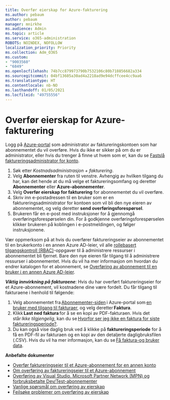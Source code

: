 ```yaml
---
title: Overfør eierskap for Azure-fakturering
ms.author: pebaum
author: pebaum
manager: mnirkhe
ms.audience: Admin
ms.topic: article
ms.service: o365-administration
ROBOTS: NOINDEX, NOFOLLOW
localization_priority: Priority
ms.collection: Adm_O365
ms.custom:
- "9003560"
- "6849"
ms.openlocfilehash: 74b7cc879973790b7532106c80b718856682a334
ms.sourcegitcommit: 04bf13605a30ad4a2218ad9e94dcffcee4cc9aa6
ms.translationtype: HT
ms.contentlocale: nb-NO
ms.lasthandoff: 01/05/2021
ms.locfileid: "49755556"
---
```

# <a name="transfer-azure-billing-ownership"></a>Overfør eierskap for Azure-fakturering

Logg på [Azure-portal](https://portal.azure.com/) som administrator av faktureringskontoen som har abonnementet du vil overføre. Hvis du ikke er sikker på om du er administrator, eller hvis du trenger å finne ut hvem som er, kan du se [Fastslå faktureringsadministrator for konto](https://docs.microsoft.com/azure/cost-management-billing/understand/subscription-transfer#whoisaa).

1. Søk etter _Kostnadsadministrasjon + fakturering_.
1. Velg **Abonnementer** fra ruten til venstre. Avhengig av hvilken tilgang du har, kan det hende at du må velge et faktureringsomfang og deretter **Abonnementer** eller **Azure-abonnementer**.
1. Velg **Overfør eierskap for fakturering** for abonnementet du vil overføre.
1. Skriv inn e-postadressen til en bruker som er en faktureringsadministrator for kontoen som vil bli den nye eieren av abonnementet, og velg deretter **send overføringsforespørsel**.
1. Brukeren får en e-post med instruksjoner for å gjennomgå overføringsforespørselen din. For å godkjenne overføringsforespørselen klikker brukeren på koblingen i e-postmeldingen, og følger instruksjonene.

Vær oppmerksom på at hvis du overfører faktureringseier av abonnementet til en brukerkonto i en annen Azure AD-leier, vil alle [rollebasert tilgangskontroll (RBAC)](https://docs.microsoft.com/azure/role-based-access-control/overview?WT.mc_id=Portal-Microsoft_Azure_Support)-oppgaver til å administrere ressurser i abonnementet bli fjernet. Bare den nye eieren får tilgang til å administrere ressurser i abonnementet. Hvis du vil ha mer informasjon om hvordan du endrer katalogen for et abonnement, se [Overføring av abonnement til en bruker i en annen Azure AD-leier](https://docs.microsoft.com/azure/active-directory/managed-identities-azure-resources/known-issues?WT.mc_id=Portal-Microsoft_Azure_Support).

_**Viktig innvirkning på fakturaene**_: Hvis du har overført faktureringseier for et Azure-abonnement, vil kostnadene dine være fordelt. Du får tilgang til fakturaene i henhold til følgende:  

1. Velg abonnementet fra [Abonnementer-siden](https://portal.azure.com/#blade/Microsoft_Azure_Billing/SubscriptionsBlade) i Azure-portal som [en bruker med tilgang til fakturaer](https://docs.microsoft.com/azure/cost-management-billing/manage/manage-billing-access?WT.mc_id=Portal-Microsoft_Azure_Support), og velg deretter **Faktura**.
1. Klikk **Last ned faktura** for å se en kopi av PDF-fakturaen. Hvis det står _Ikke tilgjengelig_, kan du se [Hvorfor ser jeg ikke en faktura for siste faktureringsperiode?](https://docs.microsoft.com/azure/cost-management-billing/manage/download-azure-invoice-daily-usage-date?WT.mc_id=Portal-Microsoft_Azure_Support#noinvoice).
1. Du kan også vise daglig bruk ved å klikke på **faktureringsperiode** for å få en PDF-fil av fakturaen og en kopi av den detaljerte dagligbruksfilen (.CSV). Hvis du vil ha mer informasjon, kan du se [Få faktura-og bruker data](https://docs.microsoft.com/azure/cost-management-billing/manage/download-azure-invoice-daily-usage-date?WT.mc_id=Portal-Microsoft_Azure_Support).

**Anbefalte dokumenter**

- [Overfør faktureringseier til et Azure-abonnement for en annen konto](https://docs.microsoft.com/azure/cost-management-billing/manage/billing-subscription-transfer)
- [Om overføring av faktureringseier til et Azure-abonnement](https://docs.microsoft.com//azure/cost-management-billing/understand/subscription-transfer)
- [Overføring av Visual Studio, Microsoft Partner Network (MPN) og forbruksbetalte Dev/Test-abonnementer](https://docs.microsoft.com/azure/billing/billing-subscription-transfer?WT.mc_id=Portal-Microsoft_Azure_Support#transferring-visual-studio-microsoft-partner-network-mpn-and-pay-as-you-go-devtest-subscriptions)
- [Vanlige spørsmål om overføring av eierskap](https://docs.microsoft.com/azure/billing/billing-subscription-transfer?WT.mc_id=Portal-Microsoft_Azure_Support#frequently-asked-questions-faq-for-senders)
- [Feilsøke problemer om overføring av eierskap](https://docs.microsoft.com/azure/billing/billing-subscription-transfer?WT.mc_id=Portal-Microsoft_Azure_Support#troubleshooting)
